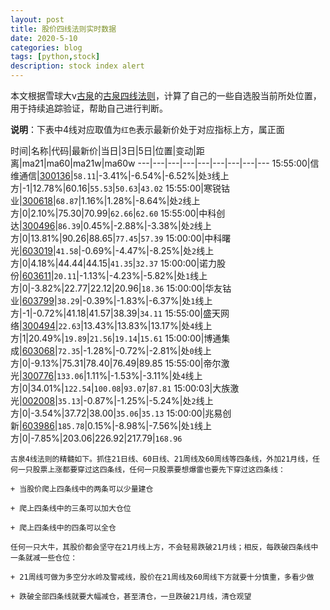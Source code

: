 ```yaml
---
layout: post
title: 股价四线法则实时数据
date: 2020-5-10
categories: blog
tags: [python,stock]
description: stock index alert
---
```



本文根据雪球大v[古泉](https://xueqiu.com/u/7148646888)的[古泉四线法则](https://xueqiu.com/7148646888/130498192)，计算了自己的一些自选股当前所处位置，用于持续追踪验证，帮助自己进行判断。

**说明**：下表中4线对应取值为`红色`表示最新价处于对应指标上方，属正面

时间|名称|代码|最新价|当日|3日|5日|位置|变动|距离|ma21|ma60|ma21w|ma60w
---|---|---|---|---|---|---|---|---
15:55:00|信维通信|[300136](https://xueqiu.com/S/SZ300136)|`58.11`|-3.41%|-6.54%|-6.52%|处`3`线上方|-1|12.78%|60.16|`55.53`|`50.63`|`43.02`
15:55:00|寒锐钴业|[300618](https://xueqiu.com/S/SZ300618)|`68.87`|1.16%|1.28%|-8.64%|处`2`线上方|0|2.10%|75.30|70.99|`62.66`|`62.60`
15:55:00|中科创达|[300496](https://xueqiu.com/S/SZ300496)|`86.39`|0.45%|-2.88%|-3.38%|处`2`线上方|0|13.81%|90.26|88.65|`77.45`|`57.39`
15:00:00|中科曙光|[603019](https://xueqiu.com/S/SH603019)|`41.58`|-0.69%|-4.47%|-8.25%|处`2`线上方|0|4.18%|44.44|44.15|`41.35`|`32.37`
15:00:00|诺力股份|[603611](https://xueqiu.com/S/SH603611)|`20.11`|-1.13%|-4.23%|-5.82%|处`1`线上方|0|-3.82%|22.77|22.12|20.96|`18.36`
15:00:00|华友钴业|[603799](https://xueqiu.com/S/SH603799)|`38.29`|-0.39%|-1.83%|-6.37%|处`1`线上方|-1|-0.72%|41.18|41.57|38.39|`34.11`
15:55:00|盛天网络|[300494](https://xueqiu.com/S/SZ300494)|`22.63`|13.43%|13.83%|13.17%|处`4`线上方|1|20.49%|`19.89`|`21.56`|`19.14`|`15.61`
15:00:00|博通集成|[603068](https://xueqiu.com/S/SH603068)|`72.35`|-1.28%|-0.72%|-2.81%|处`0`线上方|0|-9.13%|75.31|78.40|76.49|89.85
15:55:00|帝尔激光|[300776](https://xueqiu.com/S/SZ300776)|`133.06`|1.11%|-1.53%|-3.11%|处`4`线上方|0|34.01%|`122.54`|`100.08`|`93.07`|`87.81`
15:00:03|大族激光|[002008](https://xueqiu.com/S/SZ002008)|`35.13`|-0.87%|-1.25%|-5.24%|处`2`线上方|0|-3.54%|37.72|38.00|`35.06`|`35.13`
15:00:00|兆易创新|[603986](https://xueqiu.com/S/SH603986)|`185.78`|0.15%|-8.98%|-7.56%|处`1`线上方|0|-7.85%|203.06|226.92|217.79|`168.96`

```
古泉4线法则的精髓如下。抓住21日线、60日线、21周线及60周线等四条线，外加21月线，任何一只股票上涨都要穿过这四条线，任何一只股票要想爆雷也要先下穿过这四条线：

+ 当股价爬上四条线中的两条可以少量建仓

+ 爬上四条线中的三条可以加大仓位

+ 爬上四条线中的四条可以全仓

任何一只大牛，其股价都会坚守在21月线上方，不会轻易跌破21月线；相反，每跌破四条线中一条就减一些仓位：

+ 21周线可做为多空分水岭及警戒线，股价在21周线及60周线下方就要十分慎重，多看少做

+ 跌破全部四条线就要大幅减仓，甚至清仓，一旦跌破21月线，清仓观望
```